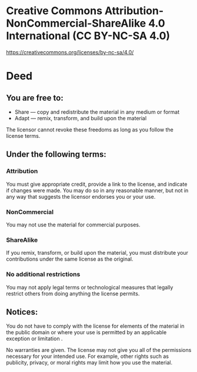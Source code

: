 # Creative Commons Attribution-NonCommercial-ShareAlike 4.0 International (CC BY-NC-SA 4.0)
https://creativecommons.org/licenses/by-nc-sa/4.0/

# Deed
## You are free to:

- Share — copy and redistribute the material in any medium or format
- Adapt — remix, transform, and build upon the material

The licensor cannot revoke these freedoms as long as you follow the license terms.

## Under the following terms:

### Attribution
You must give appropriate credit, provide a link to the license, and indicate if changes were made.
You may do so in any reasonable manner, but not in any way that suggests the licensor endorses you or your use.

### NonCommercial
You may not use the material for commercial purposes.

### ShareAlike
If you remix, transform, or build upon the material, you must distribute your contributions under the same license as the original.

### No additional restrictions
You may not apply legal terms or technological measures that legally restrict others from doing anything the license permits.

## Notices:

You do not have to comply with the license for elements of the material in the public domain or where your use is permitted by an applicable exception or limitation .

No warranties are given. The license may not give you all of the permissions necessary for your intended use. For example, other rights such as publicity, privacy, or moral rights may limit how you use the material.
